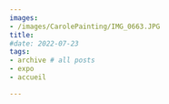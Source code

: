 ```yaml
---
images:
- /images/CarolePainting/IMG_0663.JPG
title: 
#date: 2022-07-23
tags:
- archive # all posts
- expo
- accueil

---
```



